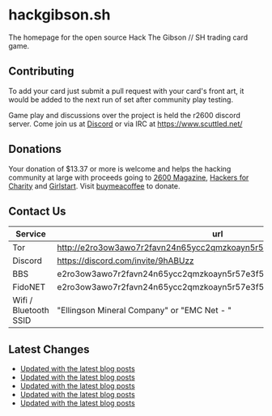 # hackgibson.sh
The homepage for the open source Hack The Gibson // SH trading card game.


## Contributing

To add your card just submit a pull request with your card's front art, it would be added to the next run of set after community play testing.

Game play and discussions over the project is held the r2600 discord server. Come join us at [Discord](https://discord.com/invite/9hABUzz) or via IRC at https://www.scuttled.net/


## Donations

Your donation of $13.37 or more is welcome and helps the hacking community at large with proceeds going to [2600 Magazine](https://2600.com/), [Hackers for Charity](https://hackersforcharity.org) and [Girlstart](https://girlstart.org).  Visit [buymeacoffee](https://www.buymeacoffee.com/hackgibson.sh) to donate.


## Contact Us

Service | url
-|-
Tor | http://e2ro3ow3awo7r2favn24n65ycc2qmzkoayn5r57e3f56nvjwdcgg32ad.onion
Discord | https://discord.com/invite/9hABUzz
BBS | e2ro3ow3awo7r2favn24n65ycc2qmzkoayn5r57e3f56nvjwdcgg32ad.onion:23
FidoNET | e2ro3ow3awo7r2favn24n65ycc2qmzkoayn5r57e3f56nvjwdcgg32ad.onion:24554
Wifi / Bluetooth SSID | "Ellingson Mineral Company" or "EMC Net - <fidonet address>"

## Latest Changes
<!-- BLOG-POST-LIST:START -->
- [Updated with the latest blog posts](https://github.com/DFW2600/hackgibson.sh/commit/e715072c7ef6bd139358e7bce68105997d75aeba)
- [Updated with the latest blog posts](https://github.com/DFW2600/hackgibson.sh/commit/f4965e7b294415ebb3be7aa8106cc5826d12a316)
- [Updated with the latest blog posts](https://github.com/DFW2600/hackgibson.sh/commit/9b0b9f62a6d291cdcbc7f57b8f254fb076d6f82c)
- [Updated with the latest blog posts](https://github.com/DFW2600/hackgibson.sh/commit/5f3b407727fb94fb4061687fb49ada58c28e1703)
- [Updated with the latest blog posts](https://github.com/DFW2600/hackgibson.sh/commit/01b632fec35c7f2e6a63f4db78faa8d764ba5cf0)
<!-- BLOG-POST-LIST:END -->
